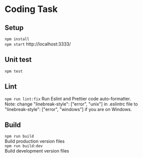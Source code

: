 # Coding Task #


## Setup ##
`npm install`  
`npm start` http://localhost:3333/

## Unit test ##
`npm test`  

## Lint ##
`npm run lint:fix` 
Run Eslint and Prettier code auto-formatter.   
Note: change "linebreak-style": ["error", "unix"] in .eslintrc file to "linebreak-style": ["error", "windows"] if you are on Windows.  

## Build ##
`npm run build`  
Build production version files  
`npm run build:dev`  
Build development version files  
               
